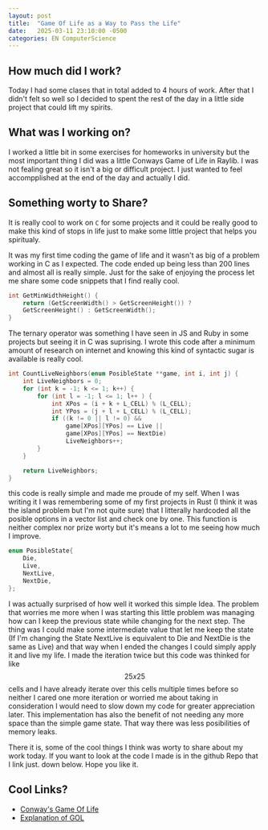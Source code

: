 ```yaml
---
layout: post
title:  "Game Of Life as a Way to Pass the Life"
date:   2025-03-11 23:10:00 -0500
categories: EN ComputerScience
---
```


## How much did I work?

Today I had some clases that in total added to 4 hours of work. After that I
didn't felt so well so I decided to spent the rest of the day in a little side
project that could lift my spirits.

## What was I working on?

I worked a little bit in some exercises for homeworks in university but the most
important thing I did was a little Conways Game of Life in Raylib. I was not fealing
great so it isn't a big or difficult project. I just wanted to feel accompplished
at the end of the day and actually I did.

## Something worty to Share?

It is really cool to work on `C` for some projects and it could be really good
to make this kind of stops in life just to make some little project that helps
you spiritualy.

It was my first time coding the game of life and it wasn't as big of a problem
working in C as I expected. The code ended up being less than 200 lines and almost
all is really simple. Just for the sake of enjoying the process let me share some
code snippets that I find really cool.

```C
int GetMinWidthHeight() {
    return (GetScreenWidth() > GetScreenHeight()) ?
    GetScreenHeight() : GetScreenWidth();
}
```

The ternary operator was something I have seen in JS and Ruby in some projects
but seeing it in C was suprising. I wrote this code after a minimum amount of
research on internet and knowing this kind of syntactic sugar is available is
really cool.

```C
int CountLiveNeighbors(enum PosibleState **game, int i, int j) {
    int LiveNeighbors = 0;
    for (int k = -1; k <= 1; k++) {
        for (int l = -1; l <= 1; l++ ) {
            int XPos = (i + k + L_CELL) % (L_CELL);
            int YPos = (j + l + L_CELL) % (L_CELL);
            if ((k != 0 || l != 0) &&
                game[XPos][YPos] == Live ||
                game[XPos][YPos] == NextDie)
                LiveNeighbors++;
        }
    }

    return LiveNeighbors;
}
```

this code is really simple and made me proude of my self. When I was writing it
I was remembering some of my first projects in Rust (I think it was the island
problem but I'm not quite sure) that I litterally hardcoded all the posible options
in a vector list and check one by one. This function is neither complex nor prize
worty but it's means a lot to me seeing how much I improve.

```C
enum PosibleState{
    Die,
    Live,
    NextLive,
    NextDie,
};
```

I was actually surprised of how well it worked this simple Idea. The problem that
worries me more when I was starting this little problem was managing how can I keep
the previous state while changing for the next step. The thing was I could make some
intermediate value that let me keep the state (If I'm changing the State NextLive
is equivalent to Die and NextDie is the same as Live) and that way when I ended
the changes I could simply apply it and live my life. I made the iteration twice
but this code was thinked for like $$25x25$$ cells and I have already iterate
over this cells multiple times before so neither I cared one more iteration or
worried me about taking in consideration I would need to slow down my code for
greater appreciation later. This implementation has also the benefit of not needing
any more space than the simple game state. That way there was less posibilities of
memory leaks.

There it is, some of the cool things I think was worty to share about my work today.
If you want to look at the code I made is in the github Repo that I link just.
down below. Hope you like it.

## Cool Links?

* [Conway's Game Of Life](https://github.com/S1e7J/RayLib-Game-Of-Life)
* [Explanation of GOL](https://en.wikipedia.org/wiki/Conway%27s_Game_of_Life)
